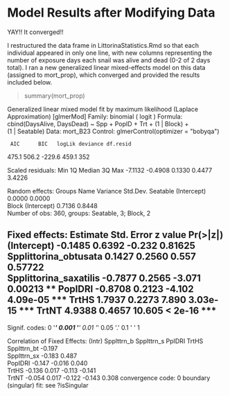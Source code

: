 # Model Results after Modifying Data

YAY!! It converged!!

I restructured the data frame in LittorinaStatistics.Rmd so that each individual appeared in only one line, with new columns representing the number of exposure days each snail was alive and dead (0-2 of 2 days total). I ran a new generalized linear mixed-effects model on this data (assigned to mort_prop), which converged and provided the results included below.

> summary(mort_prop)

Generalized linear mixed model fit by maximum likelihood (Laplace
  Approximation) [glmerMod]
 Family: binomial  ( logit )
Formula: cbind(DaysAlive, DaysDead) ~ Spp + PopID + Trt + (1 | Block) +  
    (1 | Seatable)
   Data: mort_B23
Control: glmerControl(optimizer = "bobyqa")

     AIC      BIC   logLik deviance df.resid 
   475.1    506.2   -229.6    459.1      352 

Scaled residuals: 
    Min      1Q  Median      3Q     Max 
-7.1132 -0.4908  0.1330  0.4477  3.4226 

Random effects:
 Groups   Name        Variance Std.Dev.
 Seatable (Intercept) 0.0000   0.0000  
 Block    (Intercept) 0.7136   0.8448  
Number of obs: 360, groups:  Seatable, 3; Block, 2

Fixed effects:
                       Estimate Std. Error z value Pr(>|z|)    
(Intercept)             -0.1485     0.6392  -0.232  0.81625    
Spplittorina_obtusata    0.1427     0.2560   0.557  0.57722    
Spplittorina_saxatilis  -0.7877     0.2565  -3.071  0.00213 ** 
PopIDRI                 -0.8708     0.2123  -4.102 4.09e-05 ***
TrtHS                    1.7937     0.2273   7.890 3.03e-15 ***
TrtNT                    4.9388     0.4657  10.605  < 2e-16 ***
---
Signif. codes:  0 '***' 0.001 '**' 0.01 '*' 0.05 '.' 0.1 ' ' 1

Correlation of Fixed Effects:
            (Intr) Spplttrn_b Spplttrn_s PpIDRI TrtHS 
Spplttrn_bt -0.197                                    
Spplttrn_sx -0.183  0.487                             
PopIDRI     -0.147 -0.016      0.040                  
TrtHS       -0.136  0.017     -0.113     -0.141       
TrtNT       -0.054  0.017     -0.122     -0.143  0.308
convergence code: 0
boundary (singular) fit: see ?isSingular